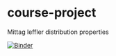 # course-project
Mittag leffler distribution properties 

[![Binder](https://mybinder.org/badge.svg)](https://mybinder.org/v2/gh/lynx-fd/course-project/master)
